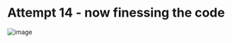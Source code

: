 # Attempt 14 - now finessing the code

![image](https://user-images.githubusercontent.com/129967941/230114253-6eb0123a-7f4c-42c9-a13e-06c727a4ea74.png)
